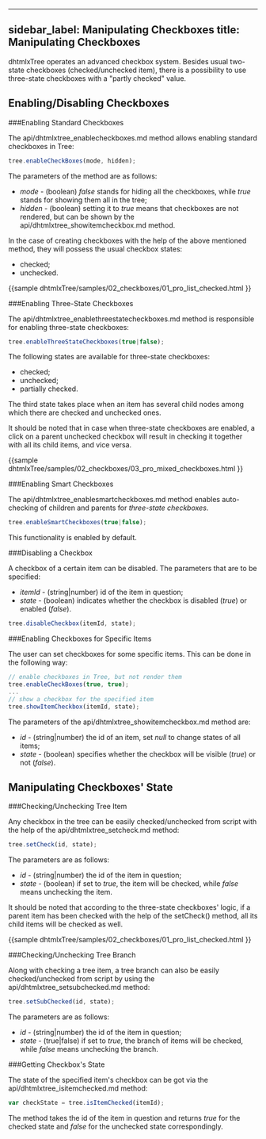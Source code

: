 
---
sidebar_label: Manipulating Checkboxes
title: Manipulating Checkboxes
---          

dhtmlxTree operates an advanced checkbox system. Besides usual two-state checkboxes (checked/unchecked item), 
there is a possibility to use three-state checkboxes with a "partly checked" value.

Enabling/Disabling Checkboxes  
-----------------------------

###Enabling Standard Checkboxes 

The api/dhtmlxtree_enablecheckboxes.md method allows enabling standard checkboxes in Tree:

~~~js
tree.enableCheckBoxes(mode, hidden);  
~~~

The parameters of the method are as follows:

- *mode* - (boolean) *false* stands for hiding all the checkboxes, while *true* stands for showing them all in the tree;
- *hidden* - (boolean) setting it to *true* means that checkboxes are not rendered, but can be shown by the api/dhtmlxtree_showitemcheckbox.md method.

In the case of creating checkboxes with the help of the above mentioned method, they will possess the usual checkbox states:

- checked;
- unchecked.

{{sample
dhtmlxTree/samples/02_checkboxes/01_pro_list_checked.html
}}

###Enabling Three-State Checkboxes 

The api/dhtmlxtree_enablethreestatecheckboxes.md method is responsible for enabling three-state checkboxes:

~~~js
tree.enableThreeStateCheckboxes(true|false);  
~~~

The following states are available for three-state checkboxes:

-  checked;
-  unchecked;
-  partially checked.

The third state takes place when an item has several child nodes among which there are checked and unchecked ones.

It should be noted that in case when three-state checkboxes are enabled, a click on a parent unchecked checkbox will result 
in checking it together with all its child items, and vice versa.

{{sample
dhtmlxTree/samples/02_checkboxes/03_pro_mixed_checkboxes.html
}}

###Enabling Smart Checkboxes 

The api/dhtmlxtree_enablesmartcheckboxes.md method enables auto-checking of children and parents for *three-state checkboxes*.

~~~js
tree.enableSmartCheckboxes(true|false);
~~~

This functionality is enabled by default.


###Disabling a Checkbox 

A checkbox of a certain item can be disabled. The parameters that are to be specified:

- *itemId* - (string|number) id of the item in question;
- *state* - (boolean) indicates whether the checkbox is disabled (*true*) or enabled (*false*).

~~~js
tree.disableCheckbox(itemId, state);
~~~

###Enabling Checkboxes for Specific Items 

The user can set checkboxes for some specific items. This can be done in the following way:

~~~js
// enable checkboxes in Tree, but not render them
tree.enableCheckBoxes(true, true);
...   
// show a checkbox for the specified item
tree.showItemCheckbox(itemId, state);  
~~~

The parameters of the api/dhtmlxtree_showitemcheckbox.md method are:

- *id* - (string|number) the id of an item, set *null* to change states of all items;
- *state* - (boolean) specifies whether the checkbox will be visible (*true*) or not (*false*).


Manipulating Checkboxes' State 
---------------------------------

###Checking/Unchecking Tree Item 


Any checkbox in the tree can be easily checked/unchecked from script with the help of the api/dhtmlxtree_setcheck.md method:

~~~js
tree.setCheck(id, state);
~~~

The parameters are as follows:

-  *id* - (string|number) the id of the item in question;
-  *state* - (boolean) if set to *true*, the item will be checked, while *false* means unchecking the item.

It should be noted that according to the three-state checkboxes' logic,
if a parent item has been checked with the help of the setCheck() method, all its child items will be checked as well.

{{sample
dhtmlxTree/samples/02_checkboxes/01_pro_list_checked.html
}}

###Checking/Unchecking Tree Branch 

Along with checking a tree item, a tree branch can also be easily checked/unchecked from script by using the api/dhtmlxtree_setsubchecked.md method:

~~~js
tree.setSubChecked(id, state);  
~~~

The parameters are as follows:

- *id* - (string|number) the id of the item in question;
- *state* - (true|false) if set to *true*, the branch of items will be checked, while *false* means unchecking the branch.


###Getting Checkbox's State 

The state of the specified item's checkbox can be got via the api/dhtmlxtree_isitemchecked.md method:

~~~js
var checkState = tree.isItemChecked(itemId);
~~~

The method takes the id	of the item in question and returns *true* for the checked state and *false* for the unchecked state correspondingly.
